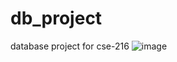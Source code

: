 # db_project
database project for cse-216
![image](https://github.com/aar-rafi/db_project/assets/64215759/e73a6a14-c509-42bf-a785-c02356ce1a75)
